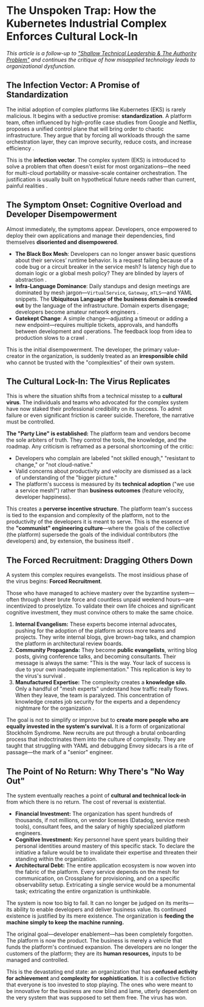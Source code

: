 # The Unspoken Trap: How the Kubernetes Industrial Complex Enforces Cultural Lock-In

*This article is a follow-up to* [*"Shallow Technical Leadership & The Authority Problem"*](https://ondemandenv.dev/articles/shallow-technical-leadership-authority-problem/) *and continues the critique of how misapplied technology leads to organizational dysfunction.*

## The Infection Vector: A Promise of Standardization

The initial adoption of complex platforms like Kubernetes (EKS) is rarely malicious. It begins with a seductive promise: **standardization**. A platform team, often influenced by high-profile case studies from Google and Netflix, proposes a unified control plane that will bring order to chaotic infrastructure. They argue that by forcing all workloads through the same orchestration layer, they can improve security, reduce costs, and increase efficiency .

This is the **infection vector**. The complex system (EKS) is introduced to solve a problem that often doesn't exist for most organizations—the need for multi-cloud portability or massive-scale container orchestration. The justification is usually built on hypothetical future needs rather than current, painful realities .

## The Symptom Onset: Cognitive Overload and Developer Disempowerment

Almost immediately, the symptoms appear. Developers, once empowered to deploy their own applications and manage their dependencies, find themselves **disoriented and disempowered**.

*   **The Black Box Mesh**: Developers can no longer answer basic questions about their services’ runtime behavior. Is a request failing because of a code bug or a circuit breaker in the service mesh? Is latency high due to domain logic or a global mesh policy? They are blinded by layers of abstraction .
*   **Infra-Language Dominance**: Daily standups and design meetings are dominated by mesh jargon—`VirtualService`, `Gateway`, `mTLS`—and YAML snippets. The **Ubiquitous Language of the business domain is crowded out** by the language of the infrastructure. Domain experts disengage; developers become amateur network engineers .
*   **Gatekept Change**: A simple change—adjusting a timeout or adding a new endpoint—requires multiple tickets, approvals, and handoffs between development and operations. The feedback loop from idea to production slows to a crawl .

This is the initial disempowerment. The developer, the primary value-creator in the organization, is suddenly treated as an **irresponsible child** who cannot be trusted with the "complexities" of their own system.

## The Cultural Lock-In: The Virus Replicates

This is where the situation shifts from a technical misstep to a **cultural virus**. The individuals and teams who advocated for the complex system have now staked their professional credibility on its success. To admit failure or even significant friction is career suicide. Therefore, the narrative must be controlled.

**The "Party Line" is established:** The platform team and vendors become the sole arbiters of truth. They control the tools, the knowledge, and the roadmap. Any criticism is reframed as a personal shortcoming of the critic:

*   Developers who complain are labeled "not skilled enough," "resistant to change," or "not cloud-native."
*   Valid concerns about productivity and velocity are dismissed as a lack of understanding of the "bigger picture."
*   The platform's success is measured by its **technical adoption** ("we use a service mesh!") rather than **business outcomes** (feature velocity, developer happiness).

This creates a **perverse incentive structure**. The platform team's success is tied to the expansion and complexity of the platform, not to the productivity of the developers it is meant to serve. This is the essence of the **"communist" engineering culture**—where the goals of the collective (the platform) supersede the goals of the individual contributors (the developers) and, by extension, the business itself .

## The Forced Recruitment: Dragging Others Down

A system this complex requires evangelists. The most insidious phase of the virus begins: **Forced Recruitment**.

Those who have managed to achieve mastery over the byzantine system—often through sheer brute force and countless unpaid weekend hours—are incentivized to proselytize. To validate their own life choices and significant cognitive investment, they must convince others to make the same choice.

1.  **Internal Evangelism:** These experts become internal advocates, pushing for the adoption of the platform across more teams and projects. They write internal blogs, give brown-bag talks, and champion the platform in architectural review boards.
2.  **Community Propaganda:** They become **public evangelists**, writing blog posts, giving conference talks, and becoming consultants. Their message is always the same: "This is the way. Your lack of success is due to your own inadequate implementation." This replication is key to the virus's survival .
3.  **Manufactured Expertise:** The complexity creates a **knowledge silo**. Only a handful of "mesh experts" understand how traffic really flows. When they leave, the team is paralyzed. This concentration of knowledge creates job security for the experts and a dependency nightmare for the organization .

The goal is not to simplify or improve but to **create more people who are equally invested in the system's survival.** It is a form of organizational Stockholm Syndrome. New recruits are put through a brutal onboarding process that indoctrinates them into the culture of complexity. They are taught that struggling with YAML and debugging Envoy sidecars is a rite of passage—the mark of a "senior" engineer.

## The Point of No Return: Why There's "No Way Out"

The system eventually reaches a point of **cultural and technical lock-in** from which there is no return. The cost of reversal is existential.

*   **Financial Investment:** The organization has spent hundreds of thousands, if not millions, on vendor licenses (Datadog, service mesh tools), consultant fees, and the salary of highly specialized platform engineers.
*   **Cognitive Investment:** Key personnel have spent years building their personal identities around mastery of this specific stack. To declare the initiative a failure would be to invalidate their expertise and threaten their standing within the organization.
*   **Architectural Debt:** The entire application ecosystem is now woven into the fabric of the platform. Every service depends on the mesh for communication, on Crossplane for provisioning, and on a specific observability setup. Extricating a single service would be a monumental task; extricating the entire organization is unthinkable.

The system is now too big to fail. It can no longer be judged on its merits—its ability to enable developers and deliver business value. Its continued existence is justified by its mere existence. The organization is **feeding the machine simply to keep the machine running.**

The original goal—developer enablement—has been completely forgotten. The platform is now the product. The business is merely a vehicle that funds the platform's continued expansion. The developers are no longer the customers of the platform; they are its **human resources,** inputs to be managed and controlled.

This is the devastating end state: an organization that has **confused activity for achievement** and **complexity for sophistication.** It is a collective fiction that everyone is too invested to stop playing. The ones who were meant to be innovative for the business are now blind and lame, utterly dependent on the very system that was supposed to set them free. The virus has won.